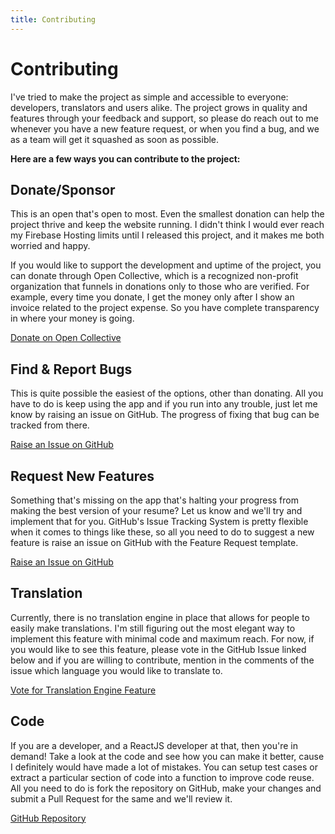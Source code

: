 ```yaml
---
title: Contributing
---
```


# Contributing

I've tried to make the project as simple and accessible to everyone: developers, translators and users alike. The project grows in quality and features through your feedback and support, so please do reach out to me whenever you have a new feature request, or when you find a bug, and we as a team will get it squashed as soon as possible.

**Here are a few ways you can contribute to the project:**

## Donate/Sponsor

This is an open that's open to most. Even the smallest donation can help the project thrive and keep the website running. I didn't think I would ever reach my Firebase Hosting limits until I released this project, and it makes me both worried and happy.

If you would like to support the development and uptime of the project, you can donate through Open Collective, which is a recognized non-profit organization that funnels in donations only to those who are verified. For example, every time you donate, I get the money only after I show an invoice related to the project expense. So you have complete transparency in where your money is going.

[Donate on Open Collective ](https://opencollective.com/reactive-resume)

## Find & Report Bugs

This is quite possible the easiest of the options, other than donating. All you have to do is keep using the app and if you run into any trouble, just let me know by raising an issue on GitHub. The progress of fixing that bug can be tracked from there.

[Raise an Issue on GitHub ](https://github.com/AmruthPillai/Reactive-Resume/issues/new/choose)

## Request New Features

Something that's missing on the app that's halting your progress from making the best version of your resume? Let us know and we'll try and implement that for you. GitHub's Issue Tracking System is pretty flexible when it comes to things like these, so all you need to do to suggest a new feature is raise an issue on GitHub with the Feature Request template.

[Raise an Issue on GitHub ](https://github.com/AmruthPillai/Reactive-Resume/issues/new/choose)

## Translation

Currently, there is no translation engine in place that allows for people to easily make translations. I'm still figuring out the most elegant way to implement this feature with minimal code and maximum reach. For now, if you would like to see this feature, please vote in the GitHub Issue linked below and if you are willing to contribute, mention in the comments of the issue which language you would like to translate to.

[Vote for Translation Engine Feature ](https://github.com/AmruthPillai/Reactive-Resume/issues/18)

## Code

If you are a developer, and a ReactJS developer at that, then you're in demand! Take a look at the code and see how you can make it better, cause I definitely would have made a lot of mistakes. You can setup test cases or extract a particular section of code into a function to improve code reuse. All you need to do is fork the repository on GitHub, make your changes and submit a Pull Request for the same and we'll review it.

[GitHub Repository ](https://github.com/AmruthPillai/Reactive-Resume)

